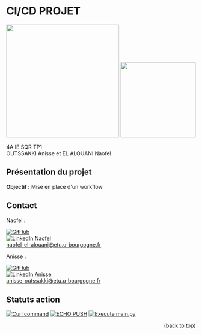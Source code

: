 <a name="readme-top"></a>

# CI/CD PROJET


<p align="center">
  <img src="https://user-images.githubusercontent.com/93181410/166483696-8a4daae2-d6e3-4a61-b425-f5118cc6e085.png" width="300"/>
  <img src="https://user-images.githubusercontent.com/93181410/210587101-8d27cb1b-14ed-4bad-8c16-a579c4ad7289.png" width="200"/>
</p>

4A IE SQR TP1  
OUTSSAKKI Anisse et EL ALOUANI Naofel

## Présentation du projet
**Objectif :** Mise en place d'un workflow 

## Contact

Naofel : 

[![GitHub][github-shield1]][github-url]     
[![LinkedIn Naofel][linkedin-shield]][linkedin-url]    
naofel_el-alouani@etu.u-bourgogne.fr


Anisse : 

[![GitHub][github-shield2]][github-url1]   
[![LinkedIn Anisse][linkedin-shield]][linkedin-url2]  
anisse_outssakki@etu.u-bourgogne.fr



## Statuts action

[![Curl command](https://github.com/Naofel-eal/4A_SQR_CI-CD/actions/workflows/curl.yml/badge.svg)](https://github.com/Naofel-eal/4A_SQR_CI-CD/actions/workflows/curl.yml)
[![ECHO PUSH](https://github.com/Naofel-eal/4A_SQR_CI-CD/actions/workflows/echoPush.yml/badge.svg)](https://github.com/Naofel-eal/4A_SQR_CI-CD/actions/workflows/echoPush.yml)
[![Execute main.py](https://github.com/Naofel-eal/4A_SQR_CI-CD/actions/workflows/pythonMain.yml/badge.svg)](https://github.com/Naofel-eal/4A_SQR_CI-CD/actions/workflows/pythonMain.yml)

<p align="right">(<a href="#readme-top">back to top</a>)</p>

[linkedin-shield]: https://img.shields.io/badge/-LinkedIn-black.svg?style=for-the-badge&logo=linkedin&colorB=555
[linkedin-url]: https://www.linkedin.com/in/naofel-el-alouani-83a947197/
[linkedin-url2]: https://www.linkedin.com/in/anisse-outssakki-101926199/
[github-shield1]: https://img.shields.io/github/followers/AnisseO?style=social
[github-shield2]: https://img.shields.io/github/followers/Naofel-eal?style=social
[github-url]: https://github.com/Naofel-eal
[github-url1]: https://github.com/AnisseO
[mail-shield]: https://www.icone-png.com/png/10/9870.png
